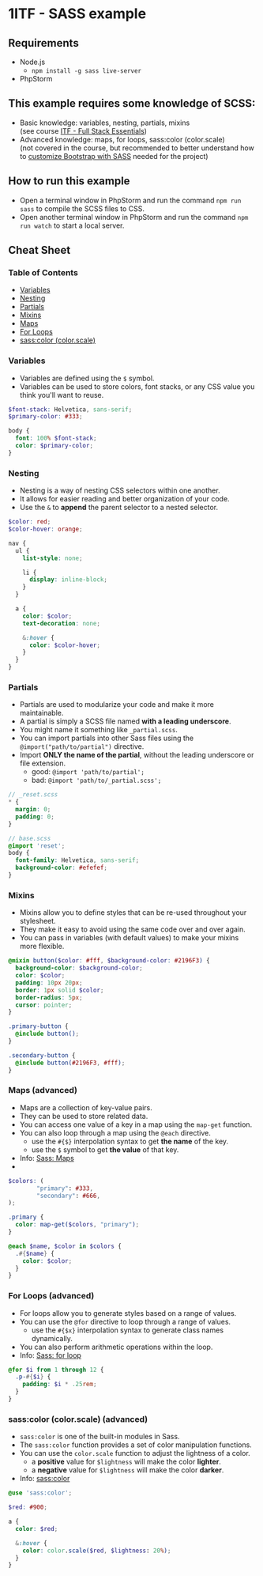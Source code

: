 # 1ITF - SASS example

## Requirements

- Node.js
    - `npm install -g sass live-server`
- PhpStorm

## This example requires some knowledge of SCSS:

- Basic knowledge: variables, nesting, partials, mixins  
  (see course [ITF - Full Stack Essentials](https://itf-full-stack-essentials.netlify.app/))
- Advanced knowledge: maps, for loops, sass:color (color.scale)  
  (not covered in the course, but recommended to better understand how
  to [customize Bootstrap with SASS](https://github.com/twbs/bootstrap/) needed for the project)

## How to run this example

- Open a terminal window in PhpStorm and run the command `npm run sass` to compile the SCSS files to CSS.
- Open another terminal window in PhpStorm and run the command `npm run watch` to start a local server.

## Cheat Sheet

### Table of Contents

- [Variables](#variables)
- [Nesting](#nesting)
- [Partials](#partials)
- [Mixins](#mixins)
- [Maps](#maps-advanced)
- [For Loops](#for-loops-advanced)
- [sass:color (color.scale)](#sasscolor-colorscale-advanced)

### Variables

- Variables are defined using the `$` symbol.
- Variables can be used to store colors, font stacks, or any CSS value you think you'll want to reuse.

```scss
$font-stack: Helvetica, sans-serif;
$primary-color: #333;

body {
  font: 100% $font-stack;
  color: $primary-color;
}
```

### Nesting

- Nesting is a way of nesting CSS selectors within one another.
- It allows for easier reading and better organization of your code.
- Use the `&` to **append** the parent selector to a nested selector.

```scss
$color: red;
$color-hover: orange;

nav {
  ul {
    list-style: none;

    li {
      display: inline-block;
    }
  }

  a {
    color: $color;
    text-decoration: none;

    &:hover {
      color: $color-hover;
    }
  }
}
```

### Partials

- Partials are used to modularize your code and make it more maintainable.
- A partial is simply a SCSS file named **with a leading underscore**.
- You might name it something like `_partial.scss`.
- You can import partials into other Sass files using the `@import("path/to/partial")` directive.
- Import **ONLY the name of the partial**, without the leading underscore or file extension.
    - good: `@import 'path/to/partial';`
    - bad: `@import 'path/to/_partial.scss';`

```scss
// _reset.scss
* {
  margin: 0;
  padding: 0;
}

// base.scss
@import 'reset';
body {
  font-family: Helvetica, sans-serif;
  background-color: #efefef;
}
```

### Mixins

- Mixins allow you to define styles that can be re-used throughout your stylesheet.
- They make it easy to avoid using the same code over and over again.
- You can pass in variables (with default values) to make your mixins more flexible.

```scss
@mixin button($color: #fff, $background-color: #2196F3) {
  background-color: $background-color;
  color: $color;
  padding: 10px 20px;
  border: 1px solid $color;
  border-radius: 5px;
  cursor: pointer;
}

.primary-button {
  @include button();
}

.secondary-button {
  @include button(#2196F3, #fff);
}
```

### Maps (advanced)

- Maps are a collection of key-value pairs.
- They can be used to store related data.
- You can access one value of a key in a map using the `map-get` function.
- You can also loop through a map using the `@each` directive.
  - use the `#{$}` interpolation syntax to get **the name** of the key.
  - use the `$` symbol to get **the value** of that key.
- Info: [Sass: Maps](https://sass-lang.com/documentation/values/maps/)
- 
```scss
$colors: (
        "primary": #333,
        "secondary": #666,
);

.primary {
  color: map-get($colors, "primary");
}

@each $name, $color in $colors {
  .#{$name} {
    color: $color;
  }
}
```

### For Loops (advanced)

- For loops allow you to generate styles based on a range of values.
- You can use the `@for` directive to loop through a range of values.
  - use the `#{$x}` interpolation syntax to generate class names dynamically.
- You can also perform arithmetic operations within the loop.
- Info: [Sass: for loop](https://sass-lang.com/documentation/at-rules/control/for/)

```scss
@for $i from 1 through 12 {
  .p-#{$i} {
    padding: $i * .25rem;
  }
}
```

### sass:color (color.scale) (advanced)

- `sass:color` is one of the built-in modules in Sass.
- The `sass:color` function provides a set of color manipulation functions.
- You can use the `color.scale` function to adjust the lightness of a color.
    - a **positive** value for `$lightness` will make the color **lighter**.
    - a **negative** value for `$lightness` will make the color **darker**.
- Info: [sass:color](https://sass-lang.com/documentation/modules/color)

```scss
@use 'sass:color';

$red: #900;

a {
  color: $red;

  &:hover {
    color: color.scale($red, $lightness: 20%);
  }
}
```